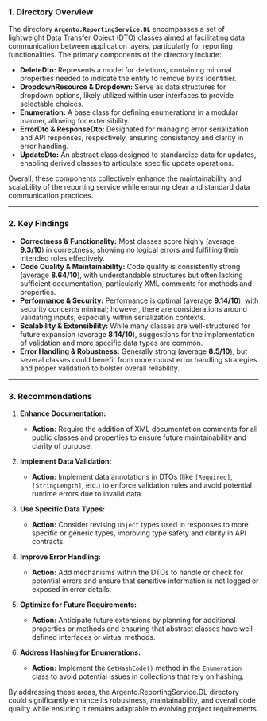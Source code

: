 ### 1. Directory Overview

The directory **`Argento.ReportingService.DL`** encompasses a set of lightweight Data Transfer Object (DTO) classes aimed at facilitating data communication between application layers, particularly for reporting functionalities. The primary components of the directory include:

- **DeleteDto:** Represents a model for deletions, containing minimal properties needed to indicate the entity to remove by its identifier.
- **DropdownResource & Dropdown:** Serve as data structures for dropdown options, likely utilized within user interfaces to provide selectable choices.
- **Enumeration:** A base class for defining enumerations in a modular manner, allowing for extensibility.
- **ErrorDto & ResponseDto:** Designated for managing error serialization and API responses, respectively, ensuring consistency and clarity in error handling.
- **UpdateDto:** An abstract class designed to standardize data for updates, enabling derived classes to articulate specific update operations.

Overall, these components collectively enhance the maintainability and scalability of the reporting service while ensuring clear and standard data communication practices.

---

### 2. Key Findings

- **Correctness & Functionality:** Most classes score highly (average **9.3/10**) in correctness, showing no logical errors and fulfilling their intended roles effectively.
- **Code Quality & Maintainability:** Code quality is consistently strong (average **8.64/10**), with understandable structures but often lacking sufficient documentation, particularly XML comments for methods and properties.
- **Performance & Security:** Performance is optimal (average **9.14/10**), with security concerns minimal; however, there are considerations around validating inputs, especially within serialization contexts.
- **Scalability & Extensibility:** While many classes are well-structured for future expansion (average **8.14/10**), suggestions for the implementation of validation and more specific data types are common.
- **Error Handling & Robustness:** Generally strong (average **8.5/10**), but several classes could benefit from more robust error handling strategies and proper validation to bolster overall reliability.

---

### 3. Recommendations

1. **Enhance Documentation:**
   - **Action:** Require the addition of XML documentation comments for all public classes and properties to ensure future maintainability and clarity of purpose.

2. **Implement Data Validation:**
   - **Action:** Implement data annotations in DTOs (like `[Required]`, `[StringLength]`, etc.) to enforce validation rules and avoid potential runtime errors due to invalid data.

3. **Use Specific Data Types:**
   - **Action:** Consider revising `Object` types used in responses to more specific or generic types, improving type safety and clarity in API contracts.

4. **Improve Error Handling:**
   - **Action:** Add mechanisms within the DTOs to handle or check for potential errors and ensure that sensitive information is not logged or exposed in error details.

5. **Optimize for Future Requirements:**
   - **Action:** Anticipate future extensions by planning for additional properties or methods and ensuring that abstract classes have well-defined interfaces or virtual methods.

6. **Address Hashing for Enumerations:**
   - **Action:** Implement the `GetHashCode()` method in the `Enumeration` class to avoid potential issues in collections that rely on hashing.

By addressing these areas, the Argento.ReportingService.DL directory could significantly enhance its robustness, maintainability, and overall code quality while ensuring it remains adaptable to evolving project requirements.